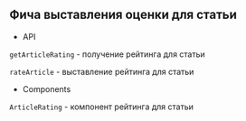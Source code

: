 ## Фича выставления оценки для статьи

- API

`getArticleRating` - получение рейтинга для статьи

`rateArticle` - выставление рейтинга для статьи

- Components

`ArticleRating` - компонент рейтинга для статьи
